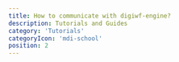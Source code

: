 ```yaml
---
title: How to communicate with digiwf-engine?
description: Tutorials and Guides
category: 'Tutorials'
categoryIcon: 'mdi-school'
position: 2
---
```







